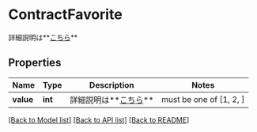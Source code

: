 # ContractFavorite

詳細説明は**[こちら](#tag/contracts)**

## Properties
Name | Type | Description | Notes
------------ | ------------- | ------------- | -------------
**value** | **int** | 詳細説明は**[こちら](#tag/contracts)** |  must be one of [1, 2, ]

[[Back to Model list]](../README.md#documentation-for-models) [[Back to API list]](../README.md#documentation-for-api-endpoints) [[Back to README]](../README.md)


